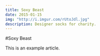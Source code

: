```yaml
---
title: Soxy Beast
date: 2015-01-15
img: "http://i.imgur.com/rUtoJdl.jpg"
description: Designer socks for charity.
---
```


#Soxy Beast

This is an example article.
